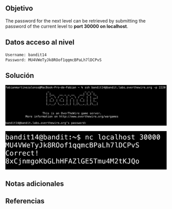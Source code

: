 ## Objetivo
The password for the next level can be retrieved by submitting the password of the current level to **port 30000 on localhost**.
## Datos  acceso al nivel
```
Username: bandit14
Password: MU4VWeTyJk8ROof1qqmcBPaLh7lDCPvS
```
## Solución
![RetoBandit14](../imagenes/Bandit14(1).png)

![RetoBandit14 (1)](../imagenes/Bandit14(2).png)

## Notas adicionales
## Referencias
